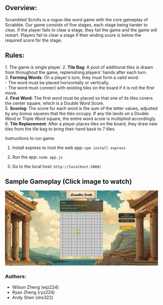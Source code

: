 <h2>Overview: </h2>
Scrambled Scrolls is a rogue-like word game with the core gameplay of Scrabble. Our game consists of five stages, each stage being harder to clear. If the player fails to clear a stage, they fail the game and the game will restart. Players fail to clear a stage if their ending score is below the required score for the stage.

<h2>Rules:  </h2>
    1. The game is single player.
    2. <b>Tile Bag</b>: A pool of additional tiles is drawn from throughout the game, replenishing players' hands after each turn.<br>
    3. <b>Forming Words</b>: On a player's turn, they must form a valid word:<br>
        - The word must be placed horizontally or vertically.<br>
        - The word must connect with existing tiles on the board if it is not the first move.<br>
    4. <b>First Word</b>: The first word must be placed so that one of its tiles covers the center square, which is a Double Word Score.<br>
    5. <b>Scoring</b>: The score for each word is the sum of the letter values, adjusted by any bonus squares that the tiles occupy. If any tile lands on a Double Word or Triple Word square, the   entire word score is multiplied accordingly.<br>
    6. <b>Tile Replacement</b>: After a player places tiles on the board, they draw new tiles from the tile bag to bring their hand back to 7 tiles.<br>

Instructions to run game:

1. Install express to host the web app:
`npm install express`

2. Run the app:
`node app.js`

3. Go to the local host:
`http://localhost:3000/`




<h2>Sample Gameplay (Click image to watch)</h2>

[![Click to Watch Demo](https://github.com/wjz224/Scramble-Scrolls/blob/main/ScrambleScroll.png)](https://drive.google.com/file/d/1V8X95Hx8t6yBzF3JySJcWmfTowHCVRlY/view?usp=drive_link)

<h3> Authors: </h3>
<ul>
    <li>Wilson Zheng (wjz224) </li>
    <li>Ryan Zheng (ryz224) </li>
    <li>Andy Shen (shs322) </li>
</ul>
